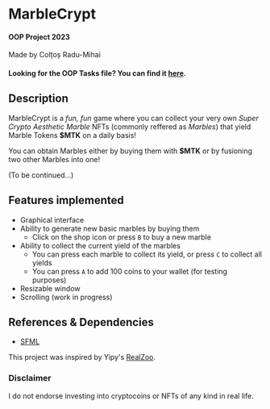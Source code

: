 # MarbleCrypt
#### OOP Project 2023

Made by Colțoș Radu-Mihai

#### Looking for the OOP Tasks file? You can find it [here](POO_tasks.md).

## Description
MarbleCrypt is a <i> fun, fun </i> game where you can collect your very own <i> Super Crypto Aesthetic Marble </i> NFTs (commonly reffered as <i>Marbles</i>) that yield
Marble Tokens <b>$MTK</b> on a daily basis!

You can obtain Marbles either by buying them with <b>$MTK</b> or by fusioning two other Marbles into one!

(To be continued...)

## Features implemented
- Graphical interface
- Ability to generate new basic marbles by buying them
  - Click on the shop icon or press `B` to buy a new marble
- Ability to collect the current yield of the marbles
  - You can press each marble to collect its yield, or press `C` to collect all yields
  - You can press `A` to add 100 coins to your wallet (for testing purposes)
- Resizable window
- Scrolling (work in progress)

## References & Dependencies
- [SFML](https://www.sfml-dev.org/)

This project was inspired by Yipy's [RealZoo](https://realzoo.itsyipy.com/).

### Disclaimer
I do not endorse investing into cryptocoins or NFTs of any kind in real life. 